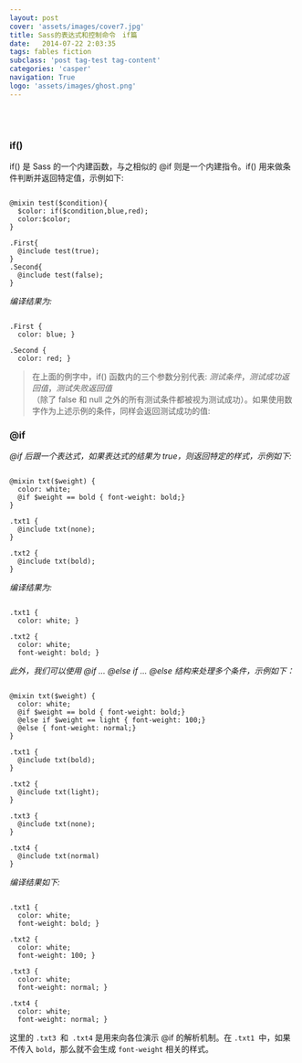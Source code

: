 ```yaml
---
layout: post
cover: 'assets/images/cover7.jpg'
title: Sass的表达式和控制命令　if篇
date:   2014-07-22 2:03:35
tags: fables fiction
subclass: 'post tag-test tag-content'
categories: 'casper'
navigation: True
logo: 'assets/images/ghost.png'
---
```





<br><br>
### if()
if() 是 Sass 的一个内建函数，与之相似的 @if 则是一个内建指令。if() 用来做条件判断并返回特定值，示例如下:
```

@mixin test($condition){
  $color: if($condition,blue,red);
  color:$color;
}

.First{
  @include test(true);
}
.Second{
  @include test(false);
}

```

*编译结果为:*

```

.First {
  color: blue; }

.Second {
  color: red; }

```
>  在上面的例字中，if() 函数内的三个参数分别代表: *测试条件*，*测试成功返回值*，*测试失败返回值*\
（除了 false 和 null 之外的所有测试条件都被视为测试成功）。如果使用数字作为上述示例的条件，同样会返回测试成功的值:

### @if
*@if 后跟一个表达式，如果表达式的结果为 true，则返回特定的样式，示例如下:*

```

@mixin txt($weight) {
  color: white;
  @if $weight == bold { font-weight: bold;}
}

.txt1 {
  @include txt(none);
}

.txt2 {
  @include txt(bold);
}
```
*编译结果为:*
```

.txt1 {
  color: white; }

.txt2 {
  color: white;
  font-weight: bold; }

```
*此外，我们可以使用 @if ... @else if ... @else 结构来处理多个条件，示例如下：*

```

@mixin txt($weight) {
  color: white;
  @if $weight == bold { font-weight: bold;}
  @else if $weight == light { font-weight: 100;}
  @else { font-weight: normal;}
}

.txt1 {
  @include txt(bold);
}

.txt2 {
  @include txt(light);
}

.txt3 {
  @include txt(none);
}

.txt4 {
  @include txt(normal)
}

```
*编译结果如下:*
```

.txt1 {
  color: white;
  font-weight: bold; }

.txt2 {
  color: white;
  font-weight: 100; }

.txt3 {
  color: white;
  font-weight: normal; }

.txt4 {
  color: white;
  font-weight: normal; }

```
这里的 <code>.txt3 </code>和<code> .txt4</code> 是用来向各位演示 @if 的解析机制。在 <code>.txt1 </code>中，如果不传入 <code>bold</code>，那么就不会生成 <code>font-weight</code> 相关的样式。
